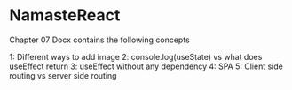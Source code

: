# NamasteReact
Chapter 07 
Docx contains the following concepts

1: Different ways to add image
2: console.log(useState) vs what does useEffect return
3: useEffect without any dependency
4: SPA
5: Client side routing vs server side routing
